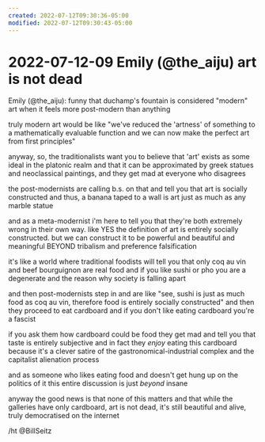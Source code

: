 ```yaml
---
created: 2022-07-12T09:30:36-05:00
modified: 2022-07-12T09:30:43-05:00
---
```


# 2022-07-12-09 Emily (@the_aiju) art is not dead

Emily (@the_aiju): funny that duchamp's fountain is considered "modern" art when it feels more post-modern than anything

truly modern art would be like "we've reduced the 'artness' of something to a mathematically evaluable function and we can now make the perfect art from first principles"

anyway, so, the traditionalists want you to believe that 'art' exists as some ideal in the platonic realm and that it can be approximated by greek statues and neoclassical paintings, and they get mad at everyone who disagrees

the post-modernists are calling b.s. on that and tell you that art is socially constructed and thus, a banana taped to a wall is art just as much as any marble statue

and as a meta-modernist i'm here to tell you that they're both extremely wrong in their own way. like YES the definition of art is entirely socially constructed. but we can construct it to be powerful and beautiful and meaningful BEYOND tribalism and preference falsification

it's like a world where traditional foodists will tell you that only coq au vin and beef bourguignon are real food and if you like sushi or pho you are a degenerate and the reason why society is falling apart

and then post-modernists step in and are like "see, sushi is just as much food as coq au vin, therefore food is entirely socially constructed" and then they proceed to eat cardboard and if you don't like eating cardboard you're a fascist

if you ask them how cardboard could be food they get mad and tell you that taste is entirely subjective and in fact they *enjoy* eating this cardboard because it's a clever satire of the gastronomical-industrial complex and the capitalist alienation process

and as someone who likes eating food and doesn't get hung up on the politics of it this entire discussion is just *beyond* insane

anyway the good news is that none of this matters and that while the galleries have only cardboard, art is not dead, it's still beautiful and alive, truly democratised on the internet


/ht @BillSeitz
